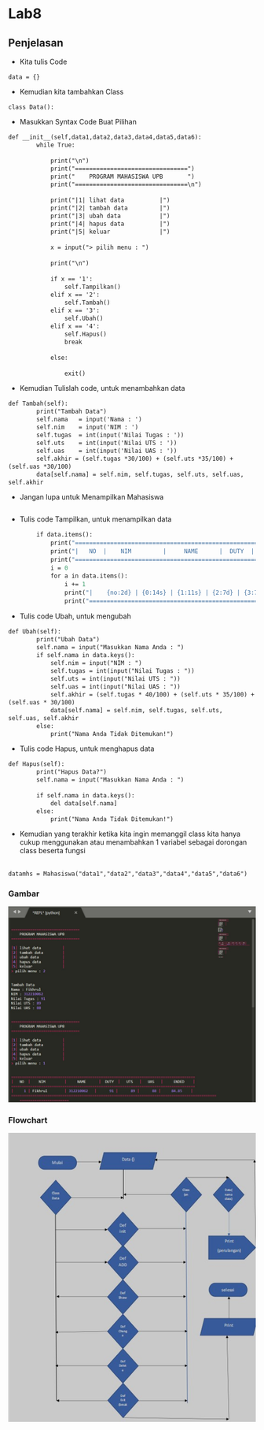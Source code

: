 # Lab8

## Penjelasan

- Kita tulis Code
```
data = {}
```
- Kemudian kita tambahkan Class
```
class Data():
```
- Masukkan Syntax Code Buat Pilihan
```
def __init__(self,data1,data2,data3,data4,data5,data6):
        while True:

            print("\n")
            print("================================")
            print("    PROGRAM MAHASISWA UPB       ")
            print("================================\n")

            print("|1| lihat data          |")
            print("|2| tambah data         |")
            print("|3| ubah data           |")
            print("|4| hapus data          |")
            print("|5| keluar              |")

            x = input("> pilih menu : ")

            print("\n")

            if x == '1':
                self.Tampilkan()
            elif x == '2':
                self.Tambah()
            elif x == '3':
                self.Ubah()
            elif x == '4':
                self.Hapus()
                break 

            else:

                exit()
```
- Kemudian Tulislah code, untuk menambahkan data
```
def Tambah(self):
        print("Tambah Data")
        self.nama   = input('Nama : ')
        self.nim    = input('NIM : ')
        self.tugas  = int(input('Nilai Tugas : '))
        self.uts    = int(input('Nilai UTS : '))
        self.uas    = int(input('Nilai UAS : '))
        self.akhir = (self.tugas *30/100) + (self.uts *35/100) + (self.uas *30/100)
        data[self.nama] = self.nim, self.tugas, self.uts, self.uas, self.akhir
```
- Jangan lupa untuk Menampilkan Mahasiswa

```class Mahasiswa(Data):
```
- Tulis code Tampilkan, untuk menampilkan data
```def Tampilkan(self):
        if data.items():
            print("======================================================================================")
            print("|   NO  |    NIM         |     NAME      |  DUTY  |   UTS   |   UAS   |     ENDED    |")
            print("======================================================================================")
            i = 0 
            for a in data.items():
                i += 1
                print("|    {no:2d} | {0:14s} | {1:11s} | {2:7d} | {3:7d} | {4:7d} |    {5:6.2f}    |".format (a[0][: 14],a[1][0],a[1][1],a[1][2],a[1][3],a[1][4], no = i))
                print("=======================================================================================================================")
```
- Tulis code Ubah, untuk mengubah
```
def Ubah(self):
        print("Ubah Data")
        self.nama = input("Masukkan Nama Anda : ")
        if self.nama in data.keys():
            self.nim = input("NIM : ")
            self.tugas = int(input("Nilai Tugas : "))
            self.uts = int(input("Nilai UTS : "))
            self.uas = int(input("Nilai UAS : "))
            self.akhir = (self.tugas * 40/100) + (self.uts * 35/100) + (self.uas * 30/100)
            data[self.nama] = self.nim, self.tugas, self.uts, self.uas, self.akhir
        else:
            print("Nama Anda Tidak Ditemukan!")
```
- Tulis code Hapus, untuk menghapus data
``` 
def Hapus(self):
        print("Hapus Data?")
        self.nama = input("Masukkan Nama Anda : ")

        if self.nama in data.keys():
            del data[self.nama]
        else:
            print("Nama Anda Tidak Ditemukan!")
```
- Kemudian yang terakhir ketika kita ingin memanggil class kita hanya cukup menggunakan atau menambahkan 1 variabel sebagai dorongan class beserta fungsi
```

datamhs = Mahasiswa("data1","data2","data3","data4","data5","data6")
```
### Gambar
![image1](SS/SS1.jpg)

### Flowchart
![image2](SS/Flowchart.jpg)
